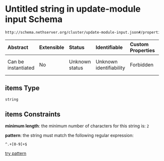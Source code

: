 # Untitled string in update-module input Schema

```txt
http://schema.nethserver.org/cluster/update-module-input.json#/properties/instances/items
```



| Abstract            | Extensible | Status         | Identifiable            | Custom Properties | Additional Properties | Access Restrictions | Defined In                                                                           |
| :------------------ | :--------- | :------------- | :---------------------- | :---------------- | :-------------------- | :------------------ | :----------------------------------------------------------------------------------- |
| Can be instantiated | No         | Unknown status | Unknown identifiability | Forbidden         | Allowed               | none                | [update-module-input.json*](cluster/update-module-input.json "open original schema") |

## items Type

`string`

## items Constraints

**minimum length**: the minimum number of characters for this string is: `2`

**pattern**: the string must match the following regular expression: 

```regexp
^.+[0-9]+$
```

[try pattern](https://regexr.com/?expression=%5E.%2B%5B0-9%5D%2B%24 "try regular expression with regexr.com")
